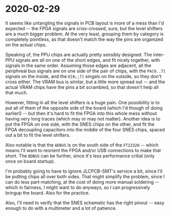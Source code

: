 # 2020-02-29

It seems like untangling the signals in PCB layout is more of a mess than I'd
expected -- the FPGA signals are criss-crossed, sure, but the level shifters
are a much bigger problem. At the very least, grouping them by category is
completely pointless, as that doesn't match the way the pins are organized on
the actual chips.

Speaking of, the PPU chips are actually pretty sensibly designed. The
inter-PPU signals are all on one of the short edges, and fit nicely together,
with signals in the same order. Assuming those edges are adjacent, all the
periphreal bus signals are on one side of the pair of chips, with the
`PA[0..7]` signals on the inside, and the `D[0;;7]` singals on the outside, so
they don't cross either. The VRAM bus is similar, but a little more spread out
-- and the actual VRAM chips have the pins a bit scrambled, so that doesn't
help all that much.

However, fitting in all the level shifters is a huge pain. One possibility is
to put all of them of the opposite side of the board (which I'd though of doing
earlier0 -- but then it's hard to fit the FPGA into this whole mess without
having very long traces (which may or may not matter). Another idea is to put
the FPGA on one side, with the SNES chips on the other, and fit the FPGA
decoupling capacitors into the middle of the four SNES chips, spaced out a bit
to fit the level shifters.

Also notable is that the `ADBUS` is on the south side of the `FT2232H` -- which
means I'll want to reorient the FPGA and/or USB connections to make that short.
The `BDBUS` can be further, since it's less performance critial (only once on
board startup).

I'm probably going to have to ignore JLCPCB-SMT's service a bit, since I'll be
putting chips all over both sides. That might simplify the problem, since I can
do less part-matching, at the cost of doing more manual soldering -- which in
fairness, I might want to do anyways, so I can progressively bringup the board.
Also for the practice.

Also, I'll need to verify that the SNES schematic has the right pinout -- easy
enough to do with a multimeter and a lot of patience.

